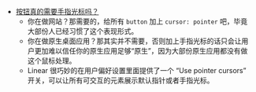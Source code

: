 - [按钮真的需要手指光标吗？](https://cali.so/blog/do-buttons-need-pointer-cursors)
	- 你在做网站？那需要的，给所有 `button` 加上 `cursor: pointer` 吧，毕竟大部份人已经习惯了这个表现形式。
	- 你在做原生桌面应用？那其实并不需要，否则加上手指光标的话只会让用户更加难以信任你的原生应用足够“原生”，因为大部份原生应用都没有做这个鼠标处理。
	- Linear 很巧妙的在用户偏好设置里面提供了一个 “Use pointer cursors” 开关，可以让所有可交互的元素展示默认指针或者手指光标。